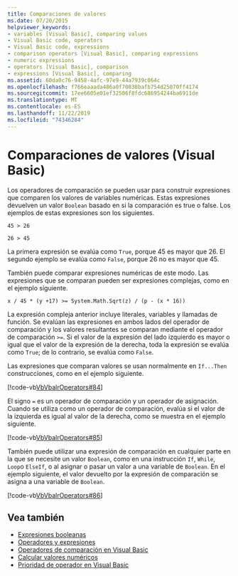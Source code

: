 ```yaml
---
title: Comparaciones de valores
ms.date: 07/20/2015
helpviewer_keywords:
- variables [Visual Basic], comparing values
- Visual Basic code, operators
- Visual Basic code, expressions
- comparison operators [Visual Basic], comparing expressions
- numeric expressions
- operators [Visual Basic], comparison
- expressions [Visual Basic], comparing
ms.assetid: 60da0c76-9458-4afc-97e9-44a7939c064c
ms.openlocfilehash: f766eaaada486a0f70838bafb754d25070ff4174
ms.sourcegitcommit: 17ee6605e01ef32506f8fdc686954244ba6911de
ms.translationtype: MT
ms.contentlocale: es-ES
ms.lasthandoff: 11/22/2019
ms.locfileid: "74346284"
---
```

# <a name="value-comparisons-visual-basic"></a>Comparaciones de valores (Visual Basic)
Los operadores de comparación se pueden usar para construir expresiones que comparen los valores de variables numéricas. Estas expresiones devuelven un valor `Boolean` basado en si la comparación es true o false. Los ejemplos de estas expresiones son los siguientes.  
  
 `45 > 26`  
  
 `26 > 45`  
  
 La primera expresión se evalúa como `True`, porque 45 es mayor que 26. El segundo ejemplo se evalúa como `False`, porque 26 no es mayor que 45.  
  
 También puede comparar expresiones numéricas de este modo. Las expresiones que se comparan pueden ser expresiones complejas, como en el ejemplo siguiente.  
  
 `x / 45 * (y +17) >= System.Math.Sqrt(z) / (p - (x * 16))`  
  
 La expresión compleja anterior incluye literales, variables y llamadas de función. Se evalúan las expresiones en ambos lados del operador de comparación y los valores resultantes se comparan mediante el operador de comparación `>=`. Si el valor de la expresión del lado izquierdo es mayor o igual que el valor de la expresión de la derecha, toda la expresión se evalúa como `True`; de lo contrario, se evalúa como `False`.  
  
 Las expresiones que comparan valores se usan normalmente en `If...Then` construcciones, como en el ejemplo siguiente.  
  
 [!code-vb[VbVbalrOperators#84](~/samples/snippets/visualbasic/VS_Snippets_VBCSharp/VbVbalrOperators/VB/Class1.vb#84)]  
  
 El signo `=` es un operador de comparación y un operador de asignación. Cuando se utiliza como un operador de comparación, evalúa si el valor de la izquierda es igual al valor de la derecha, como se muestra en el ejemplo siguiente.  
  
 [!code-vb[VbVbalrOperators#85](~/samples/snippets/visualbasic/VS_Snippets_VBCSharp/VbVbalrOperators/VB/Class1.vb#85)]  
  
 También puede utilizar una expresión de comparación en cualquier parte en la que se necesite un valor `Boolean`, como en una instrucción `If`, `While`, `Loop`o `ElseIf`, o al asignar o pasar un valor a una variable de `Boolean`. En el ejemplo siguiente, el valor devuelto por la expresión de comparación se asigna a una variable de `Boolean`.  
  
 [!code-vb[VbVbalrOperators#86](~/samples/snippets/visualbasic/VS_Snippets_VBCSharp/VbVbalrOperators/VB/Class1.vb#86)]  
  
## <a name="see-also"></a>Vea también

- [Expresiones booleanas](../../../../visual-basic/programming-guide/language-features/operators-and-expressions/boolean-expressions.md)
- [Operadores y expresiones](../../../../visual-basic/programming-guide/language-features/operators-and-expressions/index.md)
- [Operadores de comparación en Visual Basic](../../../../visual-basic/programming-guide/language-features/operators-and-expressions/comparison-operators.md)
- [Calcular valores numéricos](../../../../visual-basic/programming-guide/language-features/operators-and-expressions/how-to-calculate-numeric-values.md)
- [Prioridad de operador en Visual Basic](../../../../visual-basic/language-reference/operators/operator-precedence.md)

